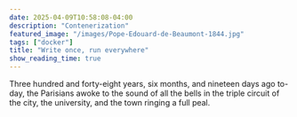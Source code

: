 ```yaml
---
date: 2025-04-09T10:58:08-04:00
description: "Contenerization"
featured_image: "/images/Pope-Edouard-de-Beaumont-1844.jpg"
tags: ["docker"]
title: "Write once, run everywhere"
show_reading_time: true
---
```


Three hundred and forty-eight years, six months, and nineteen days ago
to-day, the Parisians awoke to the sound of all the bells in the triple
circuit of the city, the university, and the town ringing a full peal.
